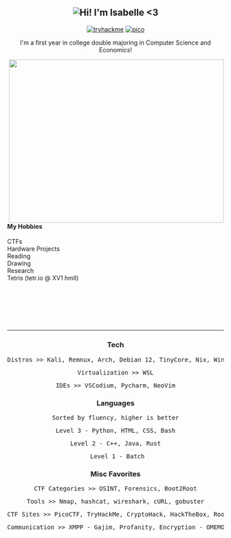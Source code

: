 <h2 align="center"> 
  <img src="https://readme-typing-svg.demolab.com/?lines=Hi!+I'm+Isabelle c:;Aka+xv1+<3&center=true&color=FFFFFF&vCenter=true&duration=4000&background=191724" alt="Hi! I'm Isabelle <3">
</h2>

<div align="center">
  
  [![tryhackme](https://img.shields.io/badge/TryHackMe-pink)](https://tryhackme.com/p/xv1)
  [![pico](https://img.shields.io/badge/PicoCTF-pink)](https://play.picoctf.org/users/xv1)
  
</div>

<p align="center">I'm a first year in college double majoring in Computer Science and Economics! </p>

<!--merko w green buttons was prev theme-->
<img align="right" padding="none" src="https://github-readme-stats.vercel.app/api?username=xv1-ctrl&theme=rose_pine&show_icons=true&rank_icon=percentile" width="500" height="380"/>

<br><br><br><br>
#### My Hobbies
CTFs <br>
Hardware Projects <br>
Reading <br>
Drawing <br>
Research <br>
Tetris (tetr.io @ XV1 hmll) <br><br>

<br><br><br><br>

<!--
___

<h3 align="center"> Currently Working On </h2>

<div align="center">
  
  ![Readme Card](https://github-readme-stats.vercel.app/api/pin/?username=xv1-ctrl&repo=nvim&theme=rose_pine)
  ![Readme Card](https://github-readme-stats.vercel.app/api/pin/?username=xv1-ctrl&repo=dcd&theme=rose_pine)

</div>
-->
___

<div align="center">
  <h3>Tech</h3>
  <p><pre>Distros >> Kali, Remnux, Arch, Debian 12, TinyCore, Nix, Windows 11</pre></p>
  <p><pre>Virtualization >> WSL</pre></p>
  <p><pre>IDEs >> VSCodium, Pycharm, NeoVim</pre></p>
</div>

<!--![](https://github-readme-stats.vercel.app/api/top-langs/?username=pwnedbyisa&layout=compact&theme=merko&hide_title=true)-->

<div align="center">
  <h3>Languages</h3>
  <p><pre>Sorted by fluency, higher is better</pre></p>
  <p><pre>Level 3 - Python, HTML, CSS, Bash</pre></p>
  <p><pre>Level 2 - C++, Java, Rust</pre></p>
  <p><pre> Level 1 - Batch</pre></p>
</div>

<!-- ![Top Langs](https://github-readme-stats.vercel.app/api/top-langs/?username=pwnedbyisa&theme=merko&layout=compact&hide_title=true) -->

<div align="center">
  <h3>Misc Favorites</h3>
  <p><pre>CTF Categories >> OSINT, Forensics, Boot2Root</pre></p>
  <p><pre>Tools >> Nmap, hashcat, wireshark, cURL, gobuster</pre></p>
  <p><pre>CTF Sites >> PicoCTF, TryHackMe, CryptoHack, HackTheBox, RootMe, HackThisSite</pre></p>
  <p><pre>Communication >> XMPP - Gajim, Profanity, Encryption - OMEMO</pre></p>
</div>
